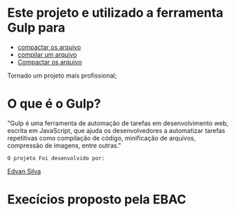 # Este projeto e utilizado a ferramenta Gulp para


- [compactar os arquivo](javascript)
- [compilar um arquivo](SASS)
- [Compactar os arquivo](imagens)

Tornado um projeto mais profissional;

# O que é o Gulp?

"Gulp é uma ferramenta de automação de tarefas em desenvolvimento web, escrita em JavaScript, que ajuda os desenvolvedores a automatizar tarefas repetitivas como compilação de código, minificação de arquivos, compressão de imagens, entre outras."

`O projeto Foi desenvolvido por:` 

[Edvan Silva](https://github.com/EdvanSilva33)


# Execícios proposto pela **EBAC**
